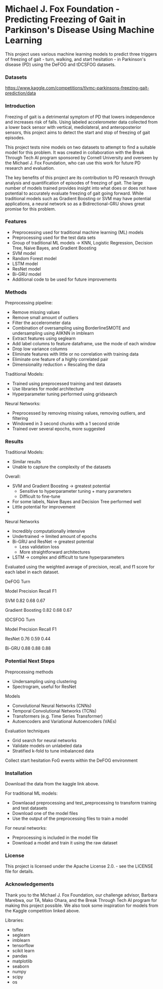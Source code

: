 # Michael J. Fox Foundation - Predicting Freezing of Gait in Parkinson's Disease Using Machine Learning
This project uses various machine learning models to predict three triggers of freezing of gait - turn, walking, and start hesitation - in Parkinson's disease (PD) using the DeFOG and tDCSFOG datasets. 

### Datasets
https://www.kaggle.com/competitions/tlvmc-parkinsons-freezing-gait-prediction/data

### Introduction
Freezing of gait is a detrimental symptom of PD that lowers independence and increases risk of falls. Using labeled accelerometer data collected from a lower back sensor with vertical, mediolateral, and anteroposterior sensors, this project aims to detect the start and stop of freezing of gait episodes. 

This project tests nine models on two datasets to attempt to find a suitable model for this problem. It was created in collaboration with the Break Through Tech AI program sponsored by Cornell University and overseen by the Michael J. Fox Foundation, who can use this work for future PD research and evaluation. 

The key benefits of this project are its contribution to PD research through analysis and quantification of episodes of freezing of gait. The large number of models trained provides insight into what does or does not have potential to accurately evaluate freezing of gait going forward. While traditional models such as Gradient Boosting or SVM may have potential applications, a neural network so as a Bidirectional-GRU shows great promise for this problem.

### Features
- Preprocessing used for traditional machine learning (ML) models
- Preprocessing used for the test data sets
- Group of traditional ML models -> KNN, Logistic Regression, Decision Tree, Naive Bayes, and Gradient Boosting
- SVM model
- Random Forest model
- LSTM model
- ResNet model
- Bi-GRU model
- Additional code to be used for future improvements

### Methods
Preprocessing pipeline:
- Remove missing values
- Remove small amount of outliers 
- Filter the accelerometer data
- Combination of oversampling using BorderlineSMOTE and undersampling using AllKNN in imblearn
- Extract features using seglearn
- Add label columns to feature dataframe, use the mode of each window
- Drop low variance columns
- Eliminate features with little or no correlation with training data
- Eliminate one feature of a highly correlated pair
- Dimensionality reduction + Rescaling the data

Traditional Models:
- Trained using preprocessed training and test datasets
- Use libraries for model architecture
- Hyperparameter tuning performed using gridsearch

Neural Networks:
- Preprocessed by removing missing values, removing outliers, and filtering
- Windowed in 3 second chunks with a 1 second stride
- Trained over several epochs, more suggested

### Results
Traditional Models:
- Similar results
- Unable to capture the complexity of the datasets

Overall:
 - SVM and Gradient Boosting -> greatest potential
   - Sensitive to hyperparameter tuning + many parameters
   - Difficult to fine-tune
 - For some labels, Naive Bayes and Decision Tree performed well
 - Little potential for improvement
 -
Neural Networks
- Incredibly computationally intensive
- Undertrained -> limited amount of epochs
- Bi-GRU and ResNet -> greatest potential
  - Less validation loss
  - More straightforward architectures
- LSTM -> complex and difficult to tune hyperparameters

Evaluated using the weighted average of precision, recall, and f1 score for each label in each dataset.

DeFOG Turn

Model          Precision  Recall   F1

SVM               0.82     0.68   0.67

Gradient Boosting 0.82     0.68   0.67

tDCSFOG Turn

Model    Precision  Recall   F1

ResNet     0.76      0.59   0.44

Bi-GRU     0.88     0.88   0.88

### Potential Next Steps
Preprocessing methods
- Undersampling using clustering
- Spectrogram, useful for ResNet
  
Models
- Convolutional Neural Networks (CNNs)
- Temporal Convolutional Networks (TCNs)
- Transformers (e.g. Time Series Transformer)
- Autoencoders and Variational Autoencoders (VAEs)

Evaluation techniques
- Grid search for neural networks
- Validate models on unlabeled data
- Stratified k-fold to tune imbalanced data

Collect start hesitation FoG events within the DeFOG environment

### Installation
Download the data from the kaggle link above.

For traditional ML models:
- Downlaoad preprocessing and test_preprocessing to transform training and test datasets
- Download one of the model files
- Use the output of the preprocessing files to train a model

For neural networks:
- Preprocessing is included in the model file
- Download a model and train it using the raw dataset

### License
This project is licensed under the Apache License 2.0. - see the LICENSE file for details.

### Acknowledgements
Thank you to the Michael J. Fox Foundation, our challenge advisor, Barbara Marebwa, our TA, Mako Ohara, and the Break Through Tech AI program for making this project possible. We also took some inspiration for models from the Kaggle competition linked above.

Libraries:
- tsflex
- seglearn
- imblearn
- tensorflow
- scikit learn
- pandas
- matplotlib
- seaborn
- numpy
- scipy
- os
